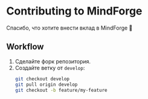 # Contributing to MindForge

Спасибо, что хотите внести вклад в MindForge 🚀

## Workflow
1. Сделайте форк репозитория.
2. Создайте ветку от `develop`:  
   ```bash
   git checkout develop
   git pull origin develop
   git checkout -b feature/my-feature